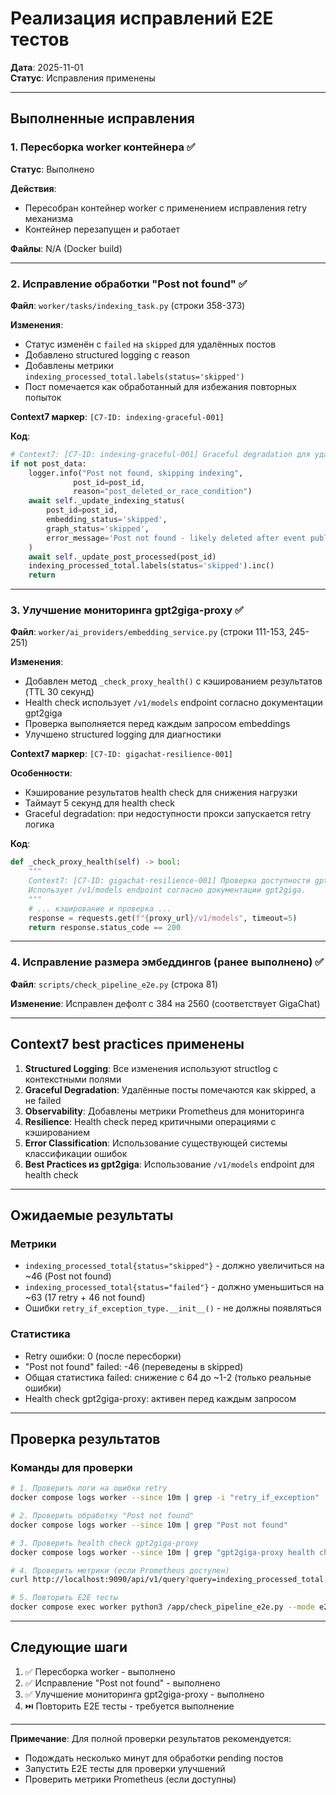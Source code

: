 # Реализация исправлений E2E тестов

**Дата**: 2025-11-01  
**Статус**: Исправления применены

---

## Выполненные исправления

### 1. Пересборка worker контейнера ✅

**Статус**: Выполнено

**Действия**:
- Пересобран контейнер worker с применением исправления retry механизма
- Контейнер перезапущен и работает

**Файлы**: N/A (Docker build)

---

### 2. Исправление обработки "Post not found" ✅

**Файл**: `worker/tasks/indexing_task.py` (строки 358-373)

**Изменения**:
- Статус изменён с `failed` на `skipped` для удалённых постов
- Добавлено structured logging с reason
- Добавлены метрики `indexing_processed_total.labels(status='skipped')`
- Пост помечается как обработанный для избежания повторных попыток

**Context7 маркер**: `[C7-ID: indexing-graceful-001]`

**Код**:
```python
# Context7: [C7-ID: indexing-graceful-001] Graceful degradation для удалённых постов
if not post_data:
    logger.info("Post not found, skipping indexing", 
              post_id=post_id,
              reason="post_deleted_or_race_condition")
    await self._update_indexing_status(
        post_id=post_id,
        embedding_status='skipped',
        graph_status='skipped',
        error_message='Post not found - likely deleted after event publication'
    )
    await self._update_post_processed(post_id)
    indexing_processed_total.labels(status='skipped').inc()
    return
```

---

### 3. Улучшение мониторинга gpt2giga-proxy ✅

**Файл**: `worker/ai_providers/embedding_service.py` (строки 111-153, 245-251)

**Изменения**:
- Добавлен метод `_check_proxy_health()` с кэшированием результатов (TTL 30 секунд)
- Health check использует `/v1/models` endpoint согласно документации gpt2giga
- Проверка выполняется перед каждым запросом embeddings
- Улучшено structured logging для диагностики

**Context7 маркер**: `[C7-ID: gigachat-resilience-001]`

**Особенности**:
- Кэширование результатов health check для снижения нагрузки
- Таймаут 5 секунд для health check
- Graceful degradation: при недоступности прокси запускается retry логика

**Код**:
```python
def _check_proxy_health(self) -> bool:
    """
    Context7: [C7-ID: gigachat-resilience-001] Проверка доступности gpt2giga-proxy.
    Использует /v1/models endpoint согласно документации gpt2giga.
    """
    # ... кэширование и проверка ...
    response = requests.get(f"{proxy_url}/v1/models", timeout=5)
    return response.status_code == 200
```

---

### 4. Исправление размера эмбеддингов (ранее выполнено) ✅

**Файл**: `scripts/check_pipeline_e2e.py` (строка 81)

**Изменение**: Исправлен дефолт с 384 на 2560 (соответствует GigaChat)

---

## Context7 best practices применены

1. **Structured Logging**: Все изменения используют structlog с контекстными полями
2. **Graceful Degradation**: Удалённые посты помечаются как skipped, а не failed
3. **Observability**: Добавлены метрики Prometheus для мониторинга
4. **Resilience**: Health check перед критичными операциями с кэшированием
5. **Error Classification**: Использование существующей системы классификации ошибок
6. **Best Practices из gpt2giga**: Использование `/v1/models` endpoint для health check

---

## Ожидаемые результаты

### Метрики

- `indexing_processed_total{status="skipped"}` - должно увеличиться на ~46 (Post not found)
- `indexing_processed_total{status="failed"}` - должно уменьшиться на ~63 (17 retry + 46 not found)
- Ошибки `retry_if_exception_type.__init__()` - не должны появляться

### Статистика

- Retry ошибки: 0 (после пересборки)
- "Post not found" failed: -46 (переведены в skipped)
- Общая статистика failed: снижение с 64 до ~1-2 (только реальные ошибки)
- Health check gpt2giga-proxy: активен перед каждым запросом

---

## Проверка результатов

### Команды для проверки

```bash
# 1. Проверить логи на ошибки retry
docker compose logs worker --since 10m | grep -i "retry_if_exception"

# 2. Проверить обработку "Post not found"
docker compose logs worker --since 10m | grep "Post not found"

# 3. Проверить health check gpt2giga-proxy
docker compose logs worker --since 10m | grep "gpt2giga-proxy health check"

# 4. Проверить метрики (если Prometheus доступен)
curl http://localhost:9090/api/v1/query?query=indexing_processed_total

# 5. Повторить E2E тесты
docker compose exec worker python3 /app/check_pipeline_e2e.py --mode e2e --output /tmp/e2e_result.json --junit /tmp/e2e_result.xml
```

---

## Следующие шаги

1. ✅ Пересборка worker - выполнено
2. ✅ Исправление "Post not found" - выполнено
3. ✅ Улучшение мониторинга gpt2giga-proxy - выполнено
4. ⏭️ Повторить E2E тесты - требуется выполнение

---

**Примечание**: Для полной проверки результатов рекомендуется:
- Подождать несколько минут для обработки pending постов
- Запустить E2E тесты для проверки улучшений
- Проверить метрики Prometheus (если доступны)

